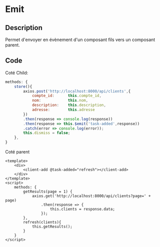 # Emit

## Description

Permet d'envoyer en évènement d'un composant fils vers un composant parent.

## Code 

Coté Child:

```js
methods: {
    store(){
        axios.post('http://localhost:8000/api/clients',{
            compte_id:      this.compte_id,
            nom:            this.nom,
            description:    this.description,
            adresse:        this.adresse
        })
        .then(response => console.log(response))
        .then(response => this.$emit('task-added',response))
        .catch(error => console.log(error));
        this.dismiss = false;
    },
}
```

Coté parent

```vue
<template>
    <div>
        <client-add @task-added="refresh"></client-add>
    </div>
</template>
<script>
    methods: {
        getResults(page = 1) {
            axios.get('http://localhost:8000/api/clients?page=' + page)
                .then(response => {
                    this.clients = response.data;
                });
        },
        refresh(clients){
            this.getResults();
        }
    }
</script>

```
